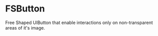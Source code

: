 FSButton
========

Free Shaped UIButton that enable interactions only on non-transparent areas of it's image.
